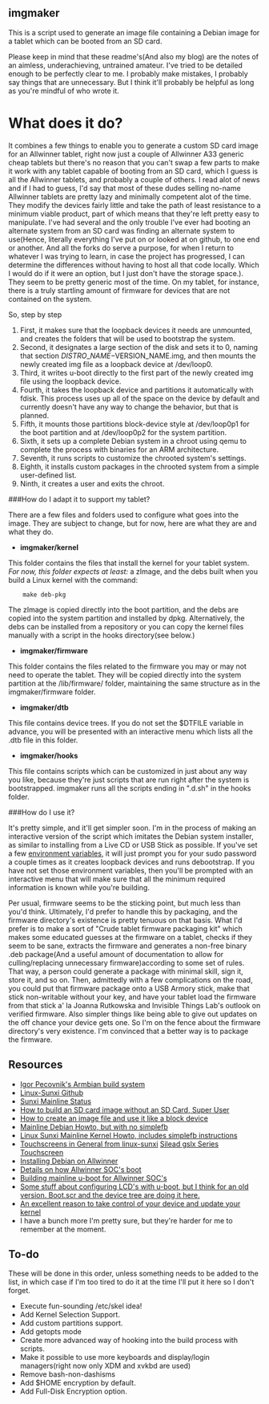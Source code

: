 imgmaker
--------

This is a script used to generate an image file containing a Debian image for a
tablet which can be booted from an SD card.

Please keep in mind that these readme's(And also my blog) are the notes of an
aimless, underachieving, untrained amateur. I've tried to be detailed enough to
be perfectly clear to me. I probably make mistakes, I probably say things that
are unnecessary. But I think it'll probably be helpful as long as you're mindful
of who wrote it.

What does it do?
================

It combines a few things to enable you to generate a custom SD card image for
an Allwinner tablet, right now just a couple of Allwinner A33 generic cheap
tablets but there's no reason that you can't swap a few parts to make it work
with any tablet capable of booting from an SD card, which I guess is all the
Allwinner tablets, and probably a couple of others. I read alot of news and if
I had to guess, I'd say that most of these dudes selling no-name Allwinner
tablets are pretty lazy and minimally competent alot of the time. They modify
the devices fairly little and take the path of least resistance to a minimum
viable product, part of which means that they're left pretty easy to manipulate.
I've had several and the only trouble I've ever had booting an alternate system
from an SD card was finding an alternate system to use(Hence, literally
everything I've put on or looked at on github, to one end or another. And all
the forks do serve a purpose, for when I return to whatever I was trying to
learn, in case the project has progressed, I can determine the differences
without having to host all that code locally. Which I would do if it were an
option, but I just don't have the storage space.). They seem to be pretty
generic most of the time. On my tablet, for instance, there is a truly startling
amount of firmware for devices that are not contained on the system.

So, step by step

  1. First, it makes sure that the loopback devices it needs are unmounted,
  and creates the folders that will be used to bootstrap the system.
  2. Second, it designates a large section of the disk and sets it to 0, naming
  that section $DISTRO\_NAME-$VERSION\_NAME.img, and then mounts the newly
  created img file as a loopback device at /dev/loop0.
  3. Third, it writes u-boot directly to the first part of the newly created img
  file using the loopback device.
  4. Fourth, it takes the loopback device and partitions it automatically with
  fdisk. This process uses up all of the space on the device by default and
  currently doesn't have any way to change the behavior, but that is planned.
  5. Fifth, it mounts those partitions block-device style at /dev/loop0p1 for
  the boot partition and at /dev/loop0p2 for the system partition.
  6. Sixth, it sets up a complete Debian system in a chroot using qemu to
  complete the process with binaries for an ARM architecture.
  7. Seventh, it runs scripts to customize the chrooted system's settings.
  8. Eighth, it installs custom packages in the chrooted system from a simple
  user-defined list.
  9. Ninth, it creates a user and exits the chroot.

###How do I adapt it to support my tablet?

There are a few files and folders used to configure what goes into the image.
They are subject to change, but for now, here are what they are and what they
do.

  * **imgmaker/kernel**

This folder contains the files that install the kernel for your tablet system.
*For now, this folder expects at least:* a zImage, and the debs built when
you build a Linux kernel with the command:

        make deb-pkg

The zImage is copied directly into the boot partition, and the debs are copied
into the system partition and installed by dpkg. Alternatively, the debs can
be installed from a repository or you can copy the kernel files manually with
a script in the hooks directory(see below.)

  * **imgmaker/firmware**

This folder contains the files related to the firmware you may or may not need
to operate the tablet. They will be copied directly into the system partition
at the /lib/firmware/ folder, maintaining the same structure as in the
imgmaker/firmware folder.

  * **imgmaker/dtb**

This file contains device trees.  If you do not set the $DTFILE variable in
advance, you will be presented with an interactive menu which lists all the
.dtb file in this folder.

  * **imgmaker/hooks**

This file contains scripts which can be customized in just about any way you
like, because they're just scripts that are run right after the system is
bootstrapped. imgmaker runs all the scripts ending in ".d.sh" in the hooks
folder.

###How do I use it?

It's pretty simple, and it'll get simpler soon. I'm in the process of making an
interactive version of the script which imitates the Debian system installer,
as similar to installing from a Live CD or USB Stick as possible. If you've set
a few [environment variables](https://github.com/cmotc/imgmaker/blob/master/loop-debootstrap.conf),
it will just prompt you for your sudo password a couple times as it creates
loopback devices and runs debootstrap. If you have not set those environment
variables, then you'll be prompted with an interactive menu that will make sure
that all the minimum required information is known while you're building.

Per usual, firmware seems to be the sticking point, but much less than you'd
think. Ultimately, I'd prefer to handle this by packaging, and the firmware
directory's existence is pretty tenuous on that basis. What I'd prefer is to
make a sort of "Crude tablet firmware packaging kit" which makes some educated
guesses at the firmware on a tablet, checks if they seem to be sane, extracts
the firmware and generates a non-free binary .deb package(And a useful amount of
documentation to allow for culling/replacing unnecessary firmware)according to
some set of rules. That way, a person could generate a package with minimal
skill, sign it, store it, and so on. Then, admittedly with a few complications
on the road, you could put that firmware package onto a USB Armory stick, make
that stick non-writable without your key, and have your tablet load the firmware
from that stick a' la Joanna Rutkowska and Invisible Things Lab's outlook on
verified firmware. Also simpler things like being able to give out updates on
the off chance your device gets one. So I'm on the fence about the firmware
directory's very existence. I'm convinced that a better way is to package the
firmware.

Resources
---------

  * [Igor Pecovnik's Armbian build system](https://github.com/igorpecovnik/lib)
  * [Linux-Sunxi Github](https://github.com/linux-sunxi/)
  * [Sunxi Mainline Status](https://linux-sunxi.org/Linux_mainlining_effort)
  * [How to build an SD card image without an SD Card, Super User](http://superuser.com/questions/830733/how-to-build-an-sd-card-image-without-an-sd-card)
  * [How to create an image file and use it like a block device](https://web2.clarkson.edu/projects/itl/honeypot/ddtutorial.txt)
  * [Mainline Debian Howto, but with no simplefb](https://linux-sunxi.org/Mainline_Debian_HowTo)
  * [Linux Sunxi Mainline Kernel Howto, includes simplefb instructions](https://linux-sunxi.org/Mainline_Kernel_Howto#simplefb)
  * [Touchscreens in General from linux-sunxi](https://linux-sunxi.org/Touchscreen) [Silead gslx Series Touchscreen](https://linux-sunxi.org/GSL1680)
  * [Installing Debian on Allwinner](https://wiki.debian.org/InstallingDebianOn/Allwinner)
  * [Details on how Allwinner SOC's boot](https://linux-sunxi.org/Boot)
  * [Building mainline u-boot for Allwinner SOC's](https://linux-sunxi.org/Mainline_U-Boot)
  * [Some stuff about configuring LCD's with u-boot, but I think for an old version. Boot.scr and the device tree are doing it here.](https://linux-sunxi.org/LCD)
  * [An excellent reason to take control of your device and update your kernel](https://www.rapid7.com/db/modules/post/multi/escalate/allwinner_backdoor)
  * I have a bunch more I'm pretty sure, but they're harder for me to remember
  at the moment.

To-do
-----

These will be done in this order, unless something needs to be added to the
list, in which case if I'm too tired to do it at the time I'll put it here so I
don't forget.

  * Execute fun-sounding /etc/skel idea!
  * Add Kernel Selection Support.
  * Add custom partitions support.
  * Add getopts mode
  * Create more advanced way of hooking into the build process with scripts.
  * Make it possible to use more keyboards and display/login managers(right now
  only XDM and xvkbd are used)
  * Remove bash-non-dashisms
  * Add $HOME encryption by default.
  * Add Full-Disk Encryption option.
